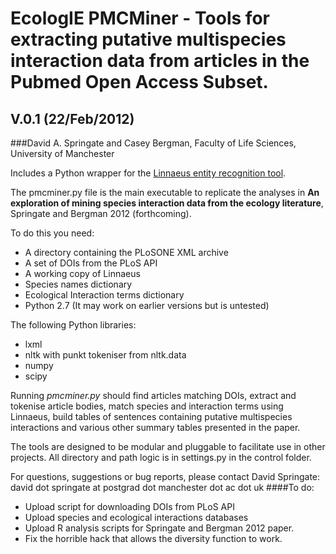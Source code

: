 ﻿EcologIE PMCMiner  - Tools for extracting putative multispecies interaction data from articles in the Pubmed Open Access Subset.
================================================================================================================================
V.0.1 (22/Feb/2012)
------------------

###David A. Springate and Casey Bergman, Faculty of Life Sciences, University of Manchester

Includes a Python wrapper for the [Linnaeus entity recognition tool](http://linnaeus.sourceforge.net/).

The pmcminer.py file is the main executable to replicate the analyses in **An exploration of mining species interaction data from the ecology literature**, Springate and Bergman 2012 (forthcoming).  

To do this you need:
* A directory containing the PLoSONE XML archive
* A set of DOIs from the PLoS API
* A working copy of Linnaeus
* Species names dictionary
* Ecological Interaction terms dictionary
* Python 2.7 (It may work on earlier versions but is untested)

The following Python libraries:
* lxml
* nltk with punkt tokeniser from nltk.data
* numpy
* scipy
 
 Running *pmcminer.py*  should find articles matching DOIs,  extract and tokenise article bodies,  match species and interaction terms using Linnaeus, build tables of sentences containing putative multispecies interactions and various other summary tables presented in the paper.

The tools are designed to be modular and pluggable to facilitate use in other projects. 
All directory and path logic is in settings.py in the control folder.


For questions, suggestions or bug reports, please contact David Springate:
david dot springate at postgrad dot manchester dot ac dot uk
####To do:
* Upload script for downloading DOIs from PLoS API
* Upload species and ecological interactions databases
* Upload R analysis scripts for Springate and Bergman 2012 paper.
* Fix the horrible hack that allows the diversity function to work.

